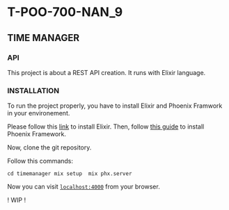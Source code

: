 # T-POO-700-NAN_9

## TIME MANAGER 
### API

This project is about a REST API creation.
It runs with Elixir language.

### INSTALLATION

To run the project properly, you have to install Elixir and Phoenix Framwork in your environement.

Please follow this [link](https://elixir-lang.org/install.html) to install Elixir.
Then, follow [this guide](https://hexdocs.pm/phoenix/installation.html#content) to install Phoenix Framework.

Now, clone the git repository.

Follow this commands:

``cd timemanager
mix setup 
mix phx.server``

Now you can visit [`localhost:4000`](http://localhost:4000) from your browser.

! WIP !
